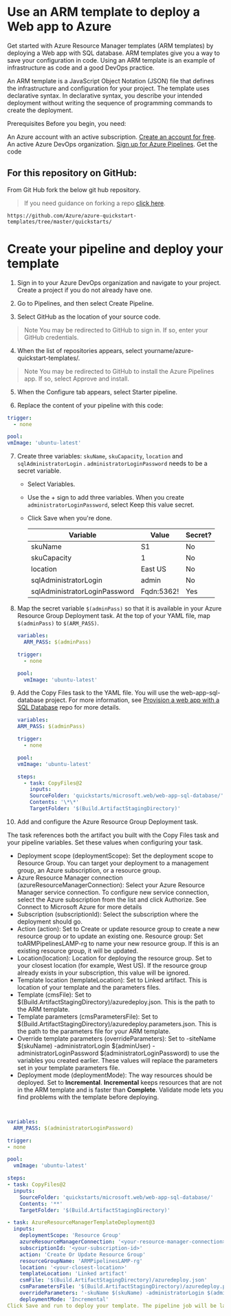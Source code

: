 # Use an ARM template to deploy a Web app to Azure

Get started with Azure Resource Manager templates (ARM templates) by deploying a Web app with SQL database. ARM templates give you a way to save your configuration in code. Using an ARM template is an example of infrastructure as code and a good DevOps practice.

An ARM template is a JavaScript Object Notation (JSON) file that defines the infrastructure and configuration for your project. The template uses declarative syntax. In declarative syntax, you describe your intended deployment without writing the sequence of programming commands to create the deployment.

Prerequisites
Before you begin, you need:

An Azure account with an active subscription. [Create an account for free](https://azure.microsoft.com/free/?WT.mc_id=A261C142F).
An active Azure DevOps organization. [Sign up for Azure Pipelines](https://docs.microsoft.com/en-us/azure/devops/pipelines/get-started/pipelines-sign-up?view=azure-devops).
Get the code

## For this repository on GitHub:

From Git Hub fork the below git hub repository.

>If you need guidance on forking a repo [click here](https://docs.github.com/en/get-started/quickstart/fork-a-repo).

```
https://github.com/Azure/azure-quickstart-templates/tree/master/quickstarts/

```

# Create your pipeline and deploy your template

1. Sign in to your Azure DevOps organization and navigate to your project. Create a project if you do not already have one.

2. Go to Pipelines, and then select Create Pipeline.

3. Select GitHub as the location of your source code.

> Note
> You may be redirected to GitHub to sign in. If so, enter your GitHub credentials.

4. When the list of repositories appears, select yourname/azure-quickstart-templates/.

> Note
> You may be redirected to GitHub to install the Azure Pipelines app. If so, select Approve and install.

5. When the Configure tab appears, select Starter pipeline.

6. Replace the content of your pipeline with this code:

```yml
trigger:
  - none

pool:
vmImage: 'ubuntu-latest'
```

7. Create three variables: `skuName`, `skuCapacity`, `location` and `sqlAdministratorLogin` . `administratorLoginPassword` needs to be a secret variable.

   - Select Variables.
   - Use the + sign to add three variables. When you create `administratorLoginPassword`, select Keep this value secret.
   - Click Save when you're done.

     | Variable                      | Value      | Secret? |
     | ----------------------------- | ---------- | ------- |
     | skuName                       | S1         | No      |
     | skuCapacity                   | 1          | No      |
     | location                      | East US    | No      |
     | sqlAdministratorLogin         | admin      | No      |
     | sqlAdministratorLoginPassword | Fqdn:5362! | Yes     |

8. Map the secret variable `$(adminPass)` so that it is available in your Azure Resource Group Deployment task. At the top of your YAML file, map `$(adminPass)` to `$(ARM_PASS)`.

   ```yml
   variables:
     ARM_PASS: $(adminPass)

   trigger:
     - none

   pool:
     vmImage: 'ubuntu-latest'
   ```

9. Add the Copy Files task to the YAML file. You will use the web-app-sql-database project. For more information, see [Provision a web app with a SQL Database](https://github.com/Azure/azure-quickstart-templates/tree/master/quickstarts/microsoft.web/web-app-sql-database) repo for more details.

   ```yml
   variables:
   ARM_PASS: $(adminPass)

   trigger:
     - none

   pool:
   vmImage: 'ubuntu-latest'

   steps:
     - task: CopyFiles@2
       inputs:
       SourceFolder: 'quickstarts/microsoft.web/web-app-sql-database/'
       Contents: '\*\*'
       TargetFolder: '$(Build.ArtifactStagingDirectory)'
   ```

10. Add and configure the Azure Resource Group Deployment task.

The task references both the artifact you built with the Copy Files task and your pipeline variables. Set these values when configuring your task.

- Deployment scope (deploymentScope): Set the deployment scope to Resource Group. You can target your deployment to a management group, an Azure subscription, or a resource group.
- Azure Resource Manager connection (azureResourceManagerConnection): Select your Azure Resource Manager service connection. To configure new service connection, select the Azure subscription from the list and click Authorize. See Connect to Microsoft Azure for more details
- Subscription (subscriptionId): Select the subscription where the deployment should go.
- Action (action): Set to Create or update resource group to create a new resource group or to update an existing one.
  Resource group: Set toARMPipelinesLAMP-rg to name your new resource group. If this is an existing resource group, it will be updated.
- Location(location): Location for deploying the resource group. Set to your closest location (for example, West US). If the resource group already exists in your subscription, this value will be ignored.
- Template location (templateLocation): Set to Linked artifact. This is location of your template and the parameters files.
- Template (cmsFile): Set to $(Build.ArtifactStagingDirectory)/azuredeploy.json. This is the path to the ARM template.
- Template parameters (cmsParametersFile): Set to $(Build.ArtifactStagingDirectory)/azuredeploy.parameters.json. This is the path to the parameters file for your ARM template.
- Override template parameters (overrideParameters): Set to -siteName $(skuName) -administratorLogin $(adminUser) -administratorLoginPassword $(administratorLoginPassword) to use the variables you created earlier. These values will replace the parameters set in your template parameters file.
- Deployment mode (deploymentMode): The way resources should be deployed. Set to **Incremental**. **Incremental** keeps resources that are not in the ARM template and is faster than **Complete**. Validate mode lets you find problems with the template before deploying.

```yml


variables:
  ARM_PASS: $(administratorLoginPassword)

trigger:
- none

pool:
  vmImage: 'ubuntu-latest'

steps:
- task: CopyFiles@2
  inputs:
    SourceFolder: 'quickstarts/microsoft.web/web-app-sql-database/'
    Contents: '**'
    TargetFolder: '$(Build.ArtifactStagingDirectory)'

- task: AzureResourceManagerTemplateDeployment@3
  inputs:
    deploymentScope: 'Resource Group'
    azureResourceManagerConnection: '<your-resource-manager-connection>'
    subscriptionId: '<your-subscription-id>'
    action: 'Create Or Update Resource Group'
    resourceGroupName: 'ARMPipelinesLAMP-rg'
    location: '<your-closest-location>'
    templateLocation: 'Linked artifact'
    csmFile: '$(Build.ArtifactStagingDirectory)/azuredeploy.json'
    csmParametersFile: '$(Build.ArtifactStagingDirectory)/azuredeploy.parameters.json'
    overrideParameters: '-skuName $(skuName) -administratorLogin $(administratorLogin) -administratorLoginPassword $(ARM_PASS)'
    deploymentMode: 'Incremental'
Click Save and run to deploy your template. The pipeline job will be launched and after few minutes, depending on your agent, the job status should indicate Success.
```
